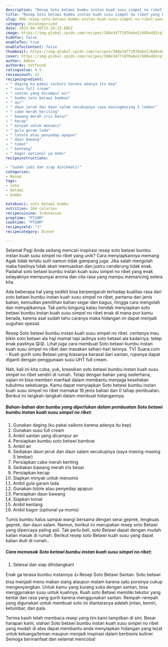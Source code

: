 ```yaml
---
description: "Resep Soto betawi bumbu instan kuah susu simpel no ribet yang Lezat Sekali"
title: "Resep Soto betawi bumbu instan kuah susu simpel no ribet yang Lezat Sekali"
slug: 996-resep-soto-betawi-bumbu-instan-kuah-susu-simpel-no-ribet-yang-lezat-sekali
category: Uncategorized
date: 2023-04-30T13:18:33.686Z
image: https://img-global.cpcdn.com/recipes/388e34771070abe2/680x482cq70/soto-betawi-bumbu-instan-kuah-susu-simpel-no-ribet-foto-resep-utama.jpg
hideToc: false
enableToc: true
enableTocContent: false
thumbnail: https://img-global.cpcdn.com/recipes/388e34771070abe2/680x482cq70/soto-betawi-bumbu-instan-kuah-susu-simpel-no-ribet-foto-resep-utama.jpg
cover: https://img-global.cpcdn.com/recipes/388e34771070abe2/680x482cq70/soto-betawi-bumbu-instan-kuah-susu-simpel-no-ribet-foto-resep-utama.jpg
author: Admin
authorAv: notfound
ratingvalue: 4.5
reviewcount: 23
recipeingredient:
- " daging ku pakai saikoro karena adanya itu bep"
- " susu full cream"
- " santan yang dicampur air"
- " bumbu soto betawi bamboe"
- " air"
- " daun jeruk dan daun salam secukupnya saya masingmasing 5 lembar"
- " cabe merah keriting"
- " bawang merah iris besar"
- " kecap"
- " minyak untuk menumis"
- " gula garam lada"
- " totole atau penyedap apapun"
- " daun bawang"
- " tomat"
- " kentang"
- " bagor optional ya moms"
recipeinstructions:

- "Sudah jadi dan siap dinikmati!"
categories:
- Resep
tags:
- soto
- betawi
- bumbu

katakunci: soto betawi bumbu 
nutrition: 164 calories
recipecuisine: Indonesian
preptime: "PT20M"
cooktime: "PT50M"
recipeyield: "1"
recipecategory: Dinner

---
```



Selamat Pagi Anda sedang mencari inspirasi resep soto betawi bumbu instan kuah susu simpel no ribet yang unik? Cara menyiapkannya memang Agak tidak terlalu sulit namun tidak gampang juga. Jika salah mengolah maka hasilnya tidak akan memuaskan dan justru cenderung tidak enak. Padahal soto betawi bumbu instan kuah susu simpel no ribet yang enak selayaknya mempunyai aroma dan cita rasa yang mampu memancing selera kita.


Ada beberapa hal yang sedikit bisa berpengaruh terhadap kualitas rasa dari soto betawi bumbu instan kuah susu simpel no ribet, pertama dari jenis bahan, kemudian pemilihan bahan segar dan bagus, hingga cara mengolah dan menyajikannya. Tak perlu bingung kalau hendak menyiapkan soto betawi bumbu instan kuah susu simpel no ribet enak di mana pun kamu berada, karena asal sudah tahu caranya maka hidangan ini dapat menjadi suguhan spesial.

Resep Soto betawi bumbu instan kuah susu simpel no ribet. ceritanya mau bikin soto betawi ala haji mamat tapi jadinya soto betawi ala kadarnya. tetep enak pastinya 😋😝. Lihat juga cara membuat Soto betawi bumbu instan kuah susu simpel no ribet dan masakan sehari-hari lainnya. TV) Suara.com - Kuah gurih soto Betawi yang biasanya berasal dari santan, rupanya dapat diganti dengan penggunaan susu UHT full cream.


Nah, kali ini kita coba, yuk, kreasikan soto betawi bumbu instan kuah susu simpel no ribet sendiri di rumah. Tetap dengan bahan yang sederhana, sajian ini bisa memberi manfaat dalam membantu menjaga kesehatan tubuhmu sekeluarga. Kamu dapat menyiapkan Soto betawi bumbu instan kuah susu simpel no ribet memakai 16 jenis bahan dan 0 tahap pembuatan. Berikut ini langkah-langkah dalam membuat hidangannya.

<!--inarticleads1-->

##### Bahan-bahan dan bumbu yang diperlukan dalam pembuatan Soto betawi bumbu instan kuah susu simpel no ribet:

1. Gunakan  daging (ku pakai saikoro karena adanya itu bep)
1. Gunakan  susu full cream
1. Ambil  santan yang dicampur air
1. Persiapkan  bumbu soto betawi bamboe
1. Ambil  air
1. Sediakan  daun jeruk dan daun salam secukupnya (saya masing-masing 5 lembar)
1. Persiapkan  cabe merah keriting
1. Sediakan  bawang merah iris besar
1. Persiapkan  kecap
1. Siapkan  minyak untuk menumis
1. Ambil  gula garam lada
1. Gunakan  totole atau penyedap apapun
1. Persiapkan  daun bawang
1. Siapkan  tomat
1. Ambil  kentang
1. Ambil  bagor (optional ya moms)


Tumis bumbu halus sampai wangi bersama dengan serai geprek, lengkuas geprek, dan daun salam. Namun, berikut ini merupakan resep soto Betawi yang dipercaya paling asli. Tak perlu beli, soto Betawi dapat dengan mudah kalian masak di rumah. Berikut resep soto Betawi kuah susu yang dapat kalian ikuti di rumah.. 

<!--inarticleads2-->

##### Cara memasak Soto betawi bumbu instan kuah susu simpel no ribet:


1. Selesai dan siap dihidangkan!

Enak ga terasa bumbu instannya 👍 Resep Soto Betawi Santan. Soto betawi bisa menjadi menu makan siang ataupun malam karena satu porsinya cukup mengenyangkan. Untuk kamu yang kurang suka dengan santan, bisa menggunakan susu untuk kuahnya. Kuah soto Betawi memiliki tekstur yang kental dan rasa yang gurih karena menggunakan santan. Rempah-rempah yang digunakan untuk membuat soto ini diantaranya adalah jintan, kemiri, ketumbar, dan pala. 

Terima kasih telah membaca resep yang tim kami tampilkan di sini. Besar harapan kami, olahan Soto betawi bumbu instan kuah susu simpel no ribet yang mudah di atas dapat membantu anda menyiapkan hidangan yang lezat untuk keluarga/teman maupun menjadi inspirasi dalam berbisnis kuliner. Semoga bermanfaat dan selamat mencoba!

